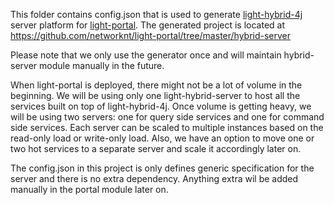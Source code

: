 This folder contains config.json that is used to generate [light-hybrid-4j](https://github.com/networknt/light-hybrid-4j) 
server platform for [light-portal](https://github.com/networknt/light-portal). The
generated project is located at https://github.com/networknt/light-portal/tree/master/hybrid-server

Please note that we only use the generator once and will maintain hybrid-server
module manually in the future. 
 
When light-portal is deployed, there might not be a lot of volume in the beginning. 
We will be using only one light-hybrid-server to host all the services built on top
of light-hybrid-4j. Once volume is getting heavy, we will be using two servers: one
for query side services and one for command side services. Each server can be scaled
to multiple instances based on the read-only load or write-only load. Also, we have
an option to move one or two hot services to a separate server and scale it accordingly
later on.

The config.json in this project is only defines generic specification for the server
and there is no extra dependency. Anything extra wil be added manually in the portal
module later on. 


